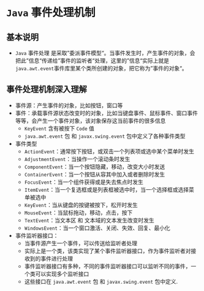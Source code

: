 
# `Java` 事件处理机制

## 基本说明

- `Java` 事件处理 是采取”委派事件模型“。当事件发生时，产生事件的对象，会把此”信息“传递给”事件的监听者“处理，这里的”信息“实际上就是 `java.awt.event`事件库里某个类所创建的对象，把它称为”事件的对象“。

## 事件处理机制深入理解

- 事件源：产生事件的对象，比如按钮，窗口等
- 事件：承载事件源状态改变时的对象，比如当键盘事件、鼠标事件、窗口事件等等，会产生一个事件对象，该对象保存这当前事件的很多信息
	- `KeyEvent` 含有被按下 `Code` 值
	- `java.awt.event` 包 和 `javax.swing.event` 包中定义了各种事件类型
- 事件类型
	- `ActionEvent`：通常按下按钮，或双击一个列表项或选中某个菜单时发生
	- `AdjustmentEvent`：当操作一个滚动条时发生
	- `ComponentEvent`：当一个按钮隐藏，移动，改变大小时发送
	- `ContainerEvent`：当一个按钮从容其中加入或者删除时发生
	- `FocusEvent`：当一个组件获得或是失去焦点时发生
	- `ItemEvent`：当一个复选框或是列表框被选中时，当一个选择框或选择菜单被选中
	- `KeyEvent`：当从键盘的按键被按下，松开时发生
	- `MouseEvent`：当鼠标拖动，移动，点击，按下
	- `TextEvent`：当文本区 和 文本域的文本发生改变时发生
	- `WindowsEvent`：当一个窗口激活、关闭、失效、回复、最小化
- 事件监听器接口：
	- 当事件源产生一个事件，可以传送给监听者处理
	- 实际上是一个类，该类实现了某个事件监听器接口，作为事件监听者对接收到的事件进行处理
	- 事件监听器接口有多种，不同的事件监听器接口可以监听不同的事件，一个类可以实现多个监听接口
	- 这些接口在 `java.awt.event` 包 和 `javax.swing.event` 包中定义.
